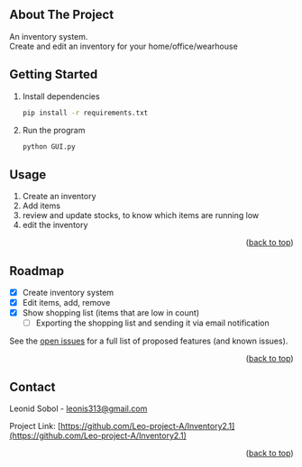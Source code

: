 
<a name="readme-top"></a>

<!-- ABOUT THE PROJECT -->
## About The Project

An inventory system.  
Create and edit an inventory for your home/office/wearhouse

<!-- GETTING STARTED -->
## Getting Started

1. Install dependencies
   ```sh
   pip install -r requirements.txt
   ```
2. Run the program
   ```sh
   python GUI.py
   ```

<!-- USAGE EXAMPLES -->
## Usage

1. Create an inventory
2. Add items
3. review and update stocks, to know which items are running low
4. edit the inventory

<p align="right">(<a href="#readme-top">back to top</a>)</p>

<!-- ROADMAP -->
## Roadmap

- [x] Create inventory system
- [x] Edit items, add, remove
- [x] Show shopping list (items that are low in count)
   - [ ] Exporting the shopping list and sending it via email notification

See the [open issues](https://github.com/Leo-project-A/Inventory2.1/issues) for a full list of proposed features (and known issues).

<p align="right">(<a href="#readme-top">back to top</a>)</p>

<!-- CONTACT -->
## Contact

Leonid Sobol - leonis313@gmail.com

Project Link: [https://github.com/Leo-project-A/Inventory2.1](https://github.com/Leo-project-A/Inventory2.1)

<p align="right">(<a href="#readme-top">back to top</a>)</p>